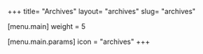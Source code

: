 +++
title= "Archives"
layout= "archives"
slug= "archives"

[menu.main]
weight = 5

  [menu.main.params]
  icon = "archives"
+++